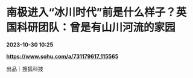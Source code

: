 # 南极进入“冰川时代”前是什么样子？英国科研团队：曾是有山川河流的家园

**2023-10-30 10:25**

**https://www.sohu.com/a/731179617_115565**

出品｜搜狐科技